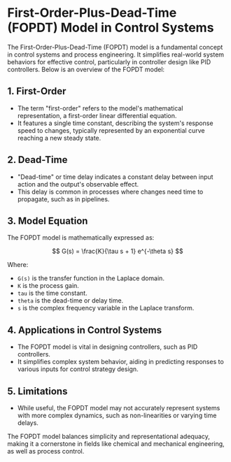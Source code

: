 # First-Order-Plus-Dead-Time (FOPDT) Model in Control Systems

The First-Order-Plus-Dead-Time (FOPDT) model is a fundamental concept in control systems and process engineering. It simplifies real-world system behaviors for effective control, particularly in controller design like PID controllers. Below is an overview of the FOPDT model:

## 1. First-Order
- The term "first-order" refers to the model's mathematical representation, a first-order linear differential equation.
- It features a single time constant, describing the system's response speed to changes, typically represented by an exponential curve reaching a new steady state.

## 2. Dead-Time
- "Dead-time" or time delay indicates a constant delay between input action and the output's observable effect.
- This delay is common in processes where changes need time to propagate, such as in pipelines.

## 3. Model Equation
The FOPDT model is mathematically expressed as:

$$ G(s) = \frac{K}{\tau s + 1} e^{-\theta s} $$


Where:
- `G(s)` is the transfer function in the Laplace domain.
- `K` is the process gain.
- `tau` is the time constant.
- `theta` is the dead-time or delay time.
- `s` is the complex frequency variable in the Laplace transform.

## 4. Applications in Control Systems
- The FOPDT model is vital in designing controllers, such as PID controllers.
- It simplifies complex system behavior, aiding in predicting responses to various inputs for control strategy design.

## 5. Limitations
- While useful, the FOPDT model may not accurately represent systems with more complex dynamics, such as non-linearities or varying time delays.

The FOPDT model balances simplicity and representational adequacy, making it a cornerstone in fields like chemical and mechanical engineering, as well as process control.
